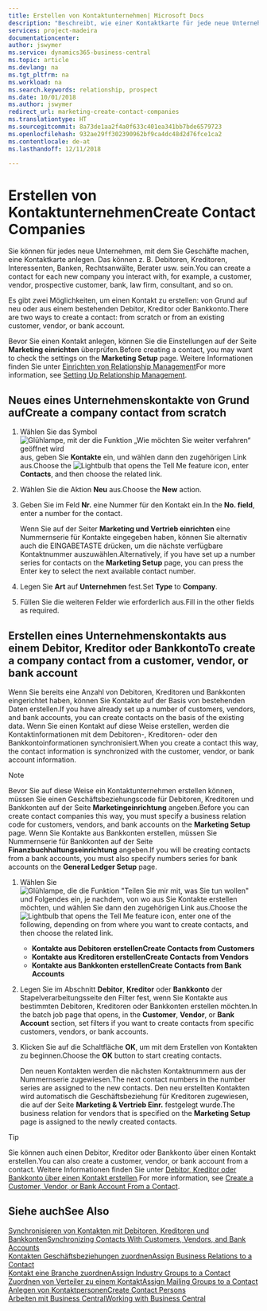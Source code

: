 ```yaml
---
title: Erstellen von Kontaktunternehmen| Microsoft Docs
description: "Beschreibt, wie einer Kontaktkarte für jede neue Unternehmung oder potentielle neuen Unternehmung erstellt wird, mit dem Sie eine Geschäftsbeziehung haben."
services: project-madeira
documentationcenter: 
author: jswymer
ms.service: dynamics365-business-central
ms.topic: article
ms.devlang: na
ms.tgt_pltfrm: na
ms.workload: na
ms.search.keywords: relationship, prospect
ms.date: 10/01/2018
ms.author: jswymer
redirect_url: marketing-create-contact-companies
ms.translationtype: HT
ms.sourcegitcommit: 8a73de1aa2f4a0f633c401ea341bb7bde6579723
ms.openlocfilehash: 932ae29ff302390962bf9ca4dc48d2d76fce1ca2
ms.contentlocale: de-at
ms.lasthandoff: 12/11/2018

---
```

# <a name="create-contact-companies"></a><span data-ttu-id="5ccba-103">Erstellen von Kontaktunternehmen</span><span class="sxs-lookup"><span data-stu-id="5ccba-103">Create Contact Companies</span></span>
<span data-ttu-id="5ccba-104">Sie können für jedes neue Unternehmen, mit dem Sie Geschäfte machen, eine Kontaktkarte anlegen. Das können z. B. Debitoren, Kreditoren, Interessenten, Banken, Rechtsanwälte, Berater usw. sein.</span><span class="sxs-lookup"><span data-stu-id="5ccba-104">You can create a contact for each new company you interact with, for example, a customer, vendor, prospective customer, bank, law firm, consultant, and so on.</span></span>

<span data-ttu-id="5ccba-105">Es gibt zwei Möglichkeiten, um einen Kontakt zu erstellen: von Grund auf neu oder aus einem bestehenden Debitor, Kreditor oder Bankkonto.</span><span class="sxs-lookup"><span data-stu-id="5ccba-105">There are two ways to create a contact: from scratch or from an existing customer, vendor, or bank account.</span></span>

<span data-ttu-id="5ccba-106">Bevor Sie einen Kontakt anlegen, können Sie die Einstellungen auf der Seite  **Marketing einrichten** überprüfen.</span><span class="sxs-lookup"><span data-stu-id="5ccba-106">Before creating a contact, you may want to check the settings on the **Marketing Setup** page.</span></span> <span data-ttu-id="5ccba-107">Weitere Informationen finden Sie unter [Einrichten von Relationship Management](marketing-setup-marketing.md)</span><span class="sxs-lookup"><span data-stu-id="5ccba-107">For more information, see [Setting Up Relationship Management](marketing-setup-marketing.md).</span></span>

## <a name="create-a-company-contact-from-scratch"></a><span data-ttu-id="5ccba-108">Neues eines Unternehmenskontakte von Grund auf</span><span class="sxs-lookup"><span data-stu-id="5ccba-108">Create a company contact from scratch</span></span>
1. <span data-ttu-id="5ccba-109">Wählen Sie das Symbol ![Glühlampe, mit der die Funktion „Wie möchten Sie weiter verfahren“ geöffnet wird](media/ui-search/search_small.png "Wie möchten Sie weiter verfahren?") aus, geben Sie **Kontakte** ein, und wählen dann den zugehörigen Link aus.</span><span class="sxs-lookup"><span data-stu-id="5ccba-109">Choose the ![Lightbulb that opens the Tell Me feature](media/ui-search/search_small.png "Tell me what you want to do") icon, enter **Contacts**, and then choose the related link.</span></span>
2. <span data-ttu-id="5ccba-110">Wählen Sie die Aktion **Neu** aus.</span><span class="sxs-lookup"><span data-stu-id="5ccba-110">Choose the **New** action.</span></span>
3. <span data-ttu-id="5ccba-111">Geben Sie im Feld **Nr.** eine Nummer für den Kontakt ein.</span><span class="sxs-lookup"><span data-stu-id="5ccba-111">In the **No. field**, enter a number for the contact.</span></span>

    <span data-ttu-id="5ccba-112">Wenn Sie auf der Seiter **Marketing und Vertrieb einrichten** eine Nummernserie für Kontakte eingegeben haben, können Sie alternativ auch die EINGABETASTE drücken, um die nächste verfügbare Kontaktnummer auszuwählen.</span><span class="sxs-lookup"><span data-stu-id="5ccba-112">Alternatively, if you have set up a number series for contacts on the **Marketing Setup** page, you can press the Enter key to select the next available contact number.</span></span>  
4. <span data-ttu-id="5ccba-113">Legen Sie **Art** auf **Unternehmen** fest.</span><span class="sxs-lookup"><span data-stu-id="5ccba-113">Set **Type** to **Company**.</span></span>
5. <span data-ttu-id="5ccba-114">Füllen Sie die weiteren Felder wie erforderlich aus.</span><span class="sxs-lookup"><span data-stu-id="5ccba-114">Fill in the other fields as required.</span></span>

## <a name="to-create-a-company-contact-from-a-customer-vendor-or-bank-account"></a><span data-ttu-id="5ccba-115">Erstellen eines Unternehmenskontakts aus einem Debitor, Kreditor oder Bankkonto</span><span class="sxs-lookup"><span data-stu-id="5ccba-115">To create a company contact from a customer, vendor, or bank account</span></span>
<span data-ttu-id="5ccba-116">Wenn Sie bereits eine Anzahl von Debitoren, Kreditoren und Bankkonten eingerichtet haben, können Sie Kontakte auf der Basis von bestehenden Daten erstellen.</span><span class="sxs-lookup"><span data-stu-id="5ccba-116">If you have already set up a number of customers, vendors, and bank accounts, you can create contacts on the basis of the existing data.</span></span> <span data-ttu-id="5ccba-117">Wenn Sie einen Kontakt auf diese Weise erstellen, werden die Kontaktinformationen mit dem Debitoren-, Kreditoren- oder den Bankkontoinformationen synchronisiert.</span><span class="sxs-lookup"><span data-stu-id="5ccba-117">When you create a contact this way, the contact information is synchronized with the customer, vendor, or bank account information.</span></span>

> [!NOTE]  
>   <span data-ttu-id="5ccba-118">Bevor Sie auf diese Weise ein Kontaktunternehmen erstellen können, müssen Sie einen Geschäftsbeziehungscode für Debitoren, Kreditoren und Bankkonten auf der Seite **Marketingeinrichtung** angeben.</span><span class="sxs-lookup"><span data-stu-id="5ccba-118">Before you can create contact companies this way, you must specify a business relation code for customers, vendors, and bank accounts on the **Marketing Setup** page.</span></span> <span data-ttu-id="5ccba-119">Wenn Sie Kontakte aus Bankkonten erstellen, müssen Sie Nummernserie für Bankkonten auf der Seite **Finanzbuchhaltungseinrichtung** angeben.</span><span class="sxs-lookup"><span data-stu-id="5ccba-119">If you will be creating contacts from a bank accounts, you must also specify numbers series for bank accounts on the **General Ledger Setup** page.</span></span>

1. <span data-ttu-id="5ccba-120">Wählen Sie ![Glühlampe, die die Funktion "Teilen Sie mir mit, was Sie tun wollen"](media/ui-search/search_small.png "\"Teilen Sie mir mit, was Sie tun wollen\"") und Folgendes ein, je nachdem, von wo aus Sie Kontakte erstellen möchten, und wählen Sie dann den zugehörigen Link aus.</span><span class="sxs-lookup"><span data-stu-id="5ccba-120">Choose the ![Lightbulb that opens the Tell Me feature](media/ui-search/search_small.png "Tell me what you want to do") icon, enter one of the following, depending on from where you want to create contacts, and then choose the related link.</span></span>
   * <span data-ttu-id="5ccba-121">**Kontakte aus Debitoren erstellen**</span><span class="sxs-lookup"><span data-stu-id="5ccba-121">**Create Contacts from Customers**</span></span>
   * <span data-ttu-id="5ccba-122">**Kontakte aus Kreditoren erstellen**</span><span class="sxs-lookup"><span data-stu-id="5ccba-122">**Create Contacts from Vendors**</span></span>
   * <span data-ttu-id="5ccba-123">**Kontakte aus Bankkonten erstellen**</span><span class="sxs-lookup"><span data-stu-id="5ccba-123">**Create Contacts from Bank Accounts**</span></span>
2. <span data-ttu-id="5ccba-124">Legen Sie im Abschnitt **Debitor**, **Kreditor** oder **Bankkonto** der Stapelverarbeitungsseite den Filter fest, wenn Sie Kontakte aus bestimmten Debitoren, Kreditoren oder Bankkonten erstellen möchten.</span><span class="sxs-lookup"><span data-stu-id="5ccba-124">In the batch job page that opens, in the **Customer**, **Vendor**, or **Bank Account** section, set filters if you want to create contacts from specific customers, vendors, or bank accounts.</span></span>
3. <span data-ttu-id="5ccba-125">Klicken Sie auf die Schaltfläche **OK**, um mit dem Erstellen von Kontakten zu beginnen.</span><span class="sxs-lookup"><span data-stu-id="5ccba-125">Choose the **OK** button to start creating contacts.</span></span>

    <span data-ttu-id="5ccba-126">Den neuen Kontakten werden die nächsten Kontaktnummern aus der Nummernserie zugewiesen.</span><span class="sxs-lookup"><span data-stu-id="5ccba-126">The next contact numbers in the number series are assigned to the new contacts.</span></span> <span data-ttu-id="5ccba-127">Den neu erstellten Kontakten wird automatisch die Geschäftsbeziehung für Kreditoren zugewiesen, die auf der Seite **Marketing & Vertrieb Einr.** festgelegt wurde.</span><span class="sxs-lookup"><span data-stu-id="5ccba-127">The business relation for vendors that is specified on the **Marketing Setup** page is assigned to the newly created contacts.</span></span>

> [!TIP]  
>   <span data-ttu-id="5ccba-128">Sie können auch einen Debitor, Kreditor oder Bankkonto über einen Kontakt erstellen.</span><span class="sxs-lookup"><span data-stu-id="5ccba-128">You can also create a customer, vendor, or bank account from a contact.</span></span> <span data-ttu-id="5ccba-129">Weitere Informationen finden Sie unter [Debitor, Kreditor oder Bankkonto über einen Kontakt erstellen](marketing-how-create-contacts-new-customers-vendors-bank-accounts.md).</span><span class="sxs-lookup"><span data-stu-id="5ccba-129">For more information, see [Create a Customer, Vendor, or Bank Account From a Contact](marketing-how-create-contacts-new-customers-vendors-bank-accounts.md).</span></span>

## <a name="see-also"></a><span data-ttu-id="5ccba-130">Siehe auch</span><span class="sxs-lookup"><span data-stu-id="5ccba-130">See Also</span></span>
[<span data-ttu-id="5ccba-131">Synchronisieren von Kontakten mit Debitoren, Kreditoren und Bankkonten</span><span class="sxs-lookup"><span data-stu-id="5ccba-131">Synchronizing Contacts With Customers, Vendors, and Bank Accounts</span></span>](marketing-synchronize-contacts-customers-vendors-bank-accounts.md)  
[<span data-ttu-id="5ccba-132">Kontakten Geschäftsbeziehungen zuordnen</span><span class="sxs-lookup"><span data-stu-id="5ccba-132">Assign Business Relations to a Contact</span></span>](marketing-business-relations.md#AssignBusRelContact)  
[<span data-ttu-id="5ccba-133">Kontakt eine Branche zuordnen</span><span class="sxs-lookup"><span data-stu-id="5ccba-133">Assign Industry Groups to a Contact</span></span>](marketing-industry-groups.md#AssignIndustryGroupContact)  
[<span data-ttu-id="5ccba-134">Zuordnen von Verteiler zu einem Kontakt</span><span class="sxs-lookup"><span data-stu-id="5ccba-134">Assign Mailing Groups to a Contact</span></span>](marketing-mailing-groups.md#AssignMailGroupContact)  
[<span data-ttu-id="5ccba-135">Anlegen von Kontaktpersonen</span><span class="sxs-lookup"><span data-stu-id="5ccba-135">Create Contact Persons</span></span>](marketing-create-contact-persons.md)  
[<span data-ttu-id="5ccba-136">Arbeiten mit  Business Central</span><span class="sxs-lookup"><span data-stu-id="5ccba-136">Working with Business Central</span></span>](ui-work-product.md)

